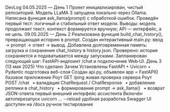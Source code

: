 DevLog
04.05.2025 — День 1
Проект инициализирован, чистый репозиторий.
Модель LLaMA 3 запущена локально через Ollama.
Написана функция ask_llama(prompt) с обработкой ошибок.
Проведён первый тест: логичный и стабильный ответ модели.
Выводы: модель продолжает текст; контекст формируется вручную; API — интерфейс, а не цель.
09.05.2025 — День 2
Реализована функция build_chat_history(), превращающая историю в prompt.
Создан интерактивный main.py: ввод → prompt → ответ → вывод.
Добавлена долговременная память: загрузка и сохранение chat_history в history.json.
Проверено: история сохраняется и подхватывается между запусками.
Запланирован следующий шаг: FastAPI‑эндпоинт /chat и подключение Web‑UI.
День 3 (13 мая 2025)
Что сделано	Зачем
Установлены FastAPI + Uvicorn + Pydantic	подготовка веб-слоя
Создан api.py, объявлен app = FastAPI()	базовое приложение
Роут GET /ping	живая проверка сервера
Роут POST /chat
 • валидация ChatRequest / ChatResponse
 • добавление реплики в chat_history
 • формирование prompt → ask_llama()
 • возврат JSON-ответа	первый внешний интерфейс ассистента
Включён автоперезапуск uvicorn … --reload	удобная разработка
Swagger UI доступен на /docs	ручное тестирование

